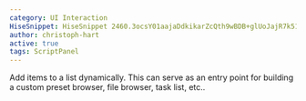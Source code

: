 ```yaml
---
category: UI Interaction
HiseSnippet: HiseSnippet 2460.3ocsY01aajaDdkikarZcQth9wBDB+glUoJajR7k51TiSN9kdtM1QH1M4.BBtPsKkDOuK4BtTVV4p+R+k0+N8CAn+CtNCIWs6JI6bmQOg.Yw2l4YF9vgCmzSICYYYRkWs0OaZJyq1up9oSE5Q6MhxEdGsuWseY8dTAK9LVl16ESSoYYrHuZ0tyeEmPs0W0y74+9UufFSEgrht77dijGxdIOgqK5sW2+NON9PZD6LdRoYuU2iBkh8jwxw.XtS81dozvyoCYmPwosRcuZqcPDWKUmpoZVlWsUegLZ5oijSD14+FdFueLCazw6TPP1tOTFGgHF60auQ73nd4FclGHkdEtf6XcA+15Gyi3y5uvUbOy.jhUT1eTakpv6NUfWmxvqcI3sDHUqDjV0Boun9ogJdptXD6VyQBMSMfBt8xPwNWuU9O2q9dRXFBcPB8b1gJnwrU3+r1saQdxW1t4yaz3wO7gj8mJnI7PxK4YZB6RZRZLaiFazf.eNaDOKuORlfmlxzjLv3xH5QLx3LXihHGXZHXSHznHqcgTG+ljAiEgZtTXkFWPjpHlhnkDNJxD.hDJIxgfXDAfz3ZVBp.JLnhQnw7gBVD4BlRyCowwSshyOleNynZyBsqBzAkbAmMIUpzMCJLDXlrK0jAJYhcMz9rXxDfTR5iVBn.ZFIhpojAREgQCGQTxIAj+1XzuftORlLgYkmQVTQDIUA6KFAtaTD4H.Cj9i0ZovLJWa0PnhArC.YnSBkpUJ1uOvoJxH..TRXrLikKD3enrU7gizVOhQdJVh7BqsilcEwUYOKjJJadYZJ3CECIoRN35QCkJlRNmCXEb7k2Hb9X1v.x.NHo9.ByXpVjPve.9PzvAxvrtY5Pzc+vGit7G+XKL3VWCfhK.sipq51U.3wdPFIMFHlQU26L9OzXMRCrAG3v8ev9y3eDVAPjRnZv8ghcDy3kbzQTI.dffKfxtfpHFNYGxNj7yFCY58jIoRAzveS6va174H9KV0KQZx0uJ6vtUka0TkhN0swCqhh1E76ELa3L.XnTXi.rCvopr6ng3IHizRQLkyooJNEBjPv8LiB5yBovFKtloyHxQrXlF7LSFwD1QfiPFgIjZvuMfoXBzYC66IRbnBa0.vcHu68Fqw5PBfM4dfEnesbLvbX94Go8G1rw22X8gA.6Hd23X+1Wd3gaY9fdiqfvKUksf801MncHOss0eAQeLNrbYNyJvcYmQvtfMGqAbPTwPF3EQxFWfhtPDiSgyvLLXleyMZ78VZbgs3uoklrYKKCIlIFpGQdXI.hvu33TrD.CYJf51U5GHy9g3VCJll19bZC+DZU1TPOSyEH9YJ4OrSIc4F4Jvgk6Qf3HKDF.3GTKaHf7VliZgbJM59RX5QR7vBXHTLviD2aGmYWgUCTrkBi2lIISkiMQFxXvoFHvCHdWDJAbcO33MTP6xAhoZbndr55b3XLeDquv.U+zButhMjzGbboAycufypSCvvsAgEqFlb+Jd47iTFUNQNFPUeLNZe9PxIxGchDNJMvXOQRwCzjyEf4LYzzVyVNXWQ.o.ijFNMLFhtM6PPVPPP975awhyGAXtBLre22tmB9c4j8fu6CYpjAavatGH1yyH+dxWCQkUalael42SlwMmWRwPGukGoGAWL9nRbfVj1spzbQpnQRGCaorb8VbNDNfHVBADYFVaZDBJvjLSz1pDgr3W7AVYEfdoyYQMKFpjbct0INVnK.D4CCw3DnyysG+gbZY9s9KHBf0MfkG7143QNLDnwRGwKpnKrqUUNFybdcGXueDR7Iw1ue4ifUsZGXdcwMpNnTjovraCy+XhbX0g+RAvmUc1nTlqERcDjrpSpbbrqUZWU7S3hhk4ZTrTL58LYbUy4OeYxuwLI6k0eCgGlmwV+aJ7+BTNLNeJEBBUbaoMrROJR5KYE3rBLIibBaxoi6al.bJn8BSBOKblzuSKRmeLBnyMHfJBu3WCQaz9.De6exBPZ3twoinE8LBt5o0Bmp9JR6f+D4OCeuUyqS7QJ5DC9P7zh7tsaQ1t0LhqKhvi57rh9rG9Mc99VjmBWk515r2RLeDXqS90xI9XZoEwesWckBaGt6+twvvlTZ2wjY67Tj2xd.RTwrzvTZ4hLdT9YEycRX50SeTNS1FY.rCGI1c0zLwUPsgrvw7pkhV3McFIJguT.UJdLKaVxtXJT3fYz7DvSqDas80eadqbiuvWurHro+jY5TLUo1lf2ysWt3FIDuuy6e9x4bsubqsNz7o4ymm17ZVn1mNGs1r3CkX5mu5xoCYB3JnNOKncyqUAau8hJf9t1uGyEoS6af1tq8oWmAbB+BpORQZQ.XsYLafFttibcwVv2DsXpL4usxkYx74OLuPfIXeDjMSE7m1DfgLYxefEjTPQtsN1ORHRGmMpPjyES8JWR6.p3BfHAOzLiZHvHGjMSxBIp6rVnBmXNJfu7ozSN.T8QlRFTNo4RIZ1197f4O1JEVStCFrTIi8CyeWQKK+u3jLb0bdOyRvb1gd6aPP51av4Xu84JiJW9iVbpcylVRhQ4yxqXdTgBqDjOQpYuR3ax8uwUMHyOzfAKcLmvhYpkNLVSH0MsPew3j93yLstg7I5Ua0pUeo90W8kxEGJz5WJMQo3HfB7pTl35JYjmyYB+5ebz9v4.rjMt9f4khUm.gPs8YWvCY1B3rd88YYmqko.RmsC3U6WnMi9abk2gE8F2qd83QX8cxa1w6xxEVaZ4FYzKXGI5YdFNV8mIXvmYS3e+u5Z4eEKg2Ew67XXi7RLgLWi5uqsxe2jtqpKRIcsV9TrYQUReksJuEwwu1gCK6y.j0q6nhkPR2+Y2Bj7guq67dAL1jWsF0yqFiGO6XIVmIpBVWsUJq4FU8.lyQNOf8LUYOvYkza2uqaUOvGF10p30pOTkMza.PKNk+wR04rUWSYrRLJds5XfSu9Cyq645qc+6e+e.mGJlhd+zm9jo2xn9teFT+jxn92sTTWu1gP644G+kY1fo1qLAVtASgE8Vrxj2q9wxnwv02UKTJVcX2.v42JUmDq.Ij3fdZ4pG++spm9iEheQ8db3MGKGiqrDLBmx+4.itZNuQ8CFL.tju.fqV+vu4mmBL6YyrY3wTshCbj5mLN4TfnEx.sKvJMgLiUP1lscarM5ANkIhLM9A3iavNX6ZtA6jOnWBMTI+1PaTarp120zCfIgof9qW+XrMoimIRdY+bBOh+sggUE0BK7I21E9za6B251tvu71tvmcaW3e71tvs+7KD++.Y2wZYh8Xim2w8NvbMXsZGTJTw+yEJTX1
author: christoph-hart
active: true
tags: ScriptPanel
---
```

Add items to a list dynamically. This can serve as an entry point for building a custom preset browser, file browser, task list, etc.. 